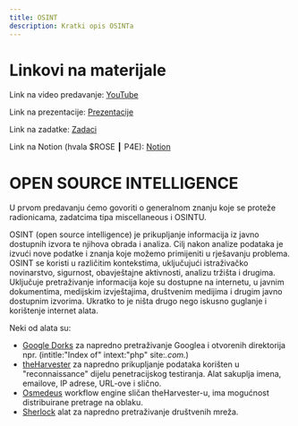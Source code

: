 ```yaml
---
title: OSINT
description: Kratki opis OSINTa
---
```


# Linkovi na materijale

Link na video predavanje: [YouTube](https://youtu.be/mdPxalrmJZ8?si=IDlixig6dP0KgATJ)

Link na prezentacije: [Prezentacije](https://drive.google.com/file/d/1gRuZ2yFuqu-nYDXQbsDMTrvyjXPOpdaC/view?usp=sharing)

Link na zadatke: [Zadaci](https://drive.google.com/file/d/1-GBdrQ8C7OYlZ_Mnb9ZTl4B_4RntL06F/view?usp=sharing)

Link na Notion (hvala $ROSE ┃ P4E): [Notion](https://we.tl/t-HHZ7JUqNtV)

# OPEN SOURCE INTELLIGENCE

U prvom predavanju ćemo govoriti o generalnom znanju koje se proteže radionicama, zadatcima tipa
miscellaneous i OSINTU.

OSINT (open source intelligence) je prikupljanje informacija iz javno dostupnih izvora te njihova obrada i analiza.
Cilj nakon analize podataka je izvući nove podatke i znanja koje možemo primijeniti u rješavanju problema.
OSINT se koristi u različitim kontekstima, uključujući istraživačko novinarstvo, sigurnost, obavještajne aktivnosti, analizu tržišta i drugima. Uključuje pretraživanje informacija koje su dostupne na internetu, u javnim dokumentima, medijskim izvještajima, društvenim medijima i drugim javno dostupnim izvorima. Ukratko to je ništa drugo nego iskusno guglanje i korištenje internet alata.

Neki od alata su:
- [Google Dorks](https://www.techtarget.com/whatis/definition/Google-dork-query) za napredno pretraživanje Googlea
i otvorenih direktorija npr. (intitle:"Index of" intext:"php" site:*.com.*)
- [theHarvester](https://github.com/laramies/theHarvester) za napredno prikupljanje podataka korišten u "reconnaissance" dijelu penetracijskog testiranja. Alat sakuplja imena, emailove, IP adrese, URL-ove i slično.
- [Osmedeus](https://github.com/j3ssie/osmedeus) workflow engine sličan theHarvester-u, ima mogućnost distribuirane pretrage na oblaku.
- [Sherlock](https://github.com/sherlock-project/sherlock) alat za napredno pretraživanje društvenih mreža. 
